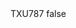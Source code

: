 <?xml version="1.0" encoding="UTF-8"?>
<CustomMetadata xmlns="http://soap.sforce.com/2006/04/metadata">
    <label>TXU787</label>
    <protected>false</protected>
</CustomMetadata>
